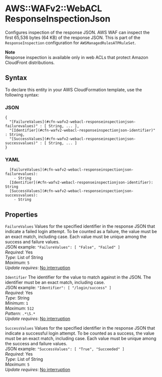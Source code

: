 # AWS::WAFv2::WebACL ResponseInspectionJson<a name="aws-properties-wafv2-webacl-responseinspectionjson"></a>

Configures inspection of the response JSON\. AWS WAF can inspect the first 65,536 bytes \(64 KB\) of the response JSON\. This is part of the `ResponseInspection` configuration for `AWSManagedRulesATPRuleSet`\. 

**Note**  
Response inspection is available only in web ACLs that protect Amazon CloudFront distributions\.

## Syntax<a name="aws-properties-wafv2-webacl-responseinspectionjson-syntax"></a>

To declare this entity in your AWS CloudFormation template, use the following syntax:

### JSON<a name="aws-properties-wafv2-webacl-responseinspectionjson-syntax.json"></a>

```
{
  "[FailureValues](#cfn-wafv2-webacl-responseinspectionjson-failurevalues)" : [ String, ... ],
  "[Identifier](#cfn-wafv2-webacl-responseinspectionjson-identifier)" : String,
  "[SuccessValues](#cfn-wafv2-webacl-responseinspectionjson-successvalues)" : [ String, ... ]
}
```

### YAML<a name="aws-properties-wafv2-webacl-responseinspectionjson-syntax.yaml"></a>

```
  [FailureValues](#cfn-wafv2-webacl-responseinspectionjson-failurevalues): 
    - String
  [Identifier](#cfn-wafv2-webacl-responseinspectionjson-identifier): String
  [SuccessValues](#cfn-wafv2-webacl-responseinspectionjson-successvalues): 
    - String
```

## Properties<a name="aws-properties-wafv2-webacl-responseinspectionjson-properties"></a>

`FailureValues`  <a name="cfn-wafv2-webacl-responseinspectionjson-failurevalues"></a>
Values for the specified identifier in the response JSON that indicate a failed login attempt\. To be counted as a failure, the value must be an exact match, including case\. Each value must be unique among the success and failure values\.   
JSON example: `"FailureValues": [ "False", "Failed" ]`   
*Required*: Yes  
*Type*: List of String  
*Maximum*: `5`  
*Update requires*: [No interruption](https://docs.aws.amazon.com/AWSCloudFormation/latest/UserGuide/using-cfn-updating-stacks-update-behaviors.html#update-no-interrupt)

`Identifier`  <a name="cfn-wafv2-webacl-responseinspectionjson-identifier"></a>
The identifier for the value to match against in the JSON\. The identifier must be an exact match, including case\.  
JSON example: `"Identifier": [ "/login/success" ]`   
*Required*: Yes  
*Type*: String  
*Minimum*: `1`  
*Maximum*: `512`  
*Pattern*: `.*\S.*`  
*Update requires*: [No interruption](https://docs.aws.amazon.com/AWSCloudFormation/latest/UserGuide/using-cfn-updating-stacks-update-behaviors.html#update-no-interrupt)

`SuccessValues`  <a name="cfn-wafv2-webacl-responseinspectionjson-successvalues"></a>
Values for the specified identifier in the response JSON that indicate a successful login attempt\. To be counted as a success, the value must be an exact match, including case\. Each value must be unique among the success and failure values\.   
JSON example: `"SuccessValues": [ "True", "Succeeded" ]`   
*Required*: Yes  
*Type*: List of String  
*Maximum*: `5`  
*Update requires*: [No interruption](https://docs.aws.amazon.com/AWSCloudFormation/latest/UserGuide/using-cfn-updating-stacks-update-behaviors.html#update-no-interrupt)